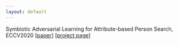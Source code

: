 ```yaml
---
layout: default
---
```

Symbiotic Adversarial Learning for Attribute-based Person Search, ECCV2020 [[paper](https://arxiv.org/abs/2007.09609)] [[project page](SAL.md)]

